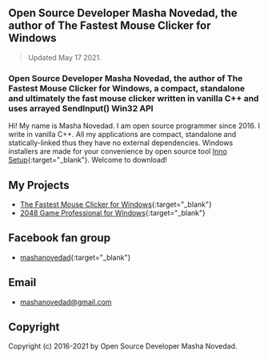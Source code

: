 ## Open Source Developer Masha Novedad, the author of The Fastest Mouse Clicker for Windows

> Updated May 17 2021.

### Open Source Developer Masha Novedad, the author of The Fastest Mouse Clicker for Windows, a compact, standalone and ultimately the fast mouse clicker written in vanilla C++ and uses arrayed SendInput() Win32 API

Hi! My name is Masha Novedad. I am open source programmer since 2016. I write in vanilla C++.
All my applications are compact, standalone and statically-linked thus they have no external dependencies.
Windows installers are made for your convenience by open source tool [Inno Setup](https://jrsoftware.org/isinfo.php){:target="_blank"}.
Welcome to download!

## My Projects

* [The Fastest Mouse Clicker for Windows](https://windows-2048.github.io/The-Fastest-Mouse-Clicker-for-Windows){:target="_blank"}
* [2048 Game Professional for Windows](https://github.com/windows-2048/2048-Game-Professional-for-Windows){:target="_blank"}

## Facebook fan group

* [mashanovedad](https://www.facebook.com/groups/mashanovedad){:target="_blank"}

## Email

* [mashanovedad@gmail.com](mailto:mashanovedad@gmail.com)

## Copyright

Copyright (c) 2016-2021 by Open Source Developer Masha Novedad.
